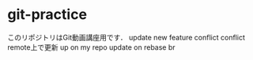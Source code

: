 # git-practice
このリポジトリはGit動画講座用です．
update new feature
conflict
conflict remote上で更新
up on my repo
update on rebase br